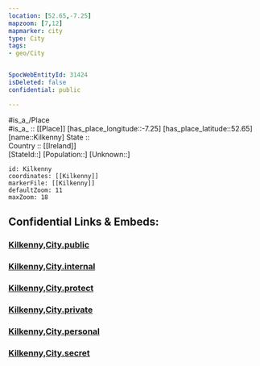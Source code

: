 ```yaml
---
location: [52.65,-7.25] 
mapzoom: [7,12] 
mapmarker: city 
type: City
tags:
- geo/City


SpocWebEntityId: 31424
isDeleted: false
confidential: public

---
```

#is_a_/Place  
#is_a_ :: [[Place]] 
[has_place_longitude::-7.25] 
[has_place_latitude::52.65] 
[name::Kilkenny] 
State ::  
Country :: [[Ireland]]  
[StateId::] 
[Population::] 
[Unknown::] 


```leaflet
id: Kilkenny
coordinates: [[Kilkenny]] 
markerFile: [[Kilkenny]] 
defaultZoom: 11 
maxZoom: 18
```


## Confidential Links & Embeds: 

### [Kilkenny,City.public](/_public/\Earth\Continent\Europe\Europe~North\Ireland\Ireland,Provinces\Leinster\Kilkenny,County\counties~KilkennyKilkenny,City.public.md) 

### [Kilkenny,City.internal](/_internal/\Earth\Continent\Europe\Europe~North\Ireland\Ireland,Provinces\Leinster\Kilkenny,County\counties~KilkennyKilkenny,City.internal.md) 

### [Kilkenny,City.protect](/_protect/\Earth\Continent\Europe\Europe~North\Ireland\Ireland,Provinces\Leinster\Kilkenny,County\counties~KilkennyKilkenny,City.protect.md) 

### [Kilkenny,City.private](/_private/\Earth\Continent\Europe\Europe~North\Ireland\Ireland,Provinces\Leinster\Kilkenny,County\counties~KilkennyKilkenny,City.private.md) 

### [Kilkenny,City.personal](/_personal/\Earth\Continent\Europe\Europe~North\Ireland\Ireland,Provinces\Leinster\Kilkenny,County\counties~KilkennyKilkenny,City.personal.md) 

### [Kilkenny,City.secret](/_secret/\Earth\Continent\Europe\Europe~North\Ireland\Ireland,Provinces\Leinster\Kilkenny,County\counties~KilkennyKilkenny,City.secret.md)

